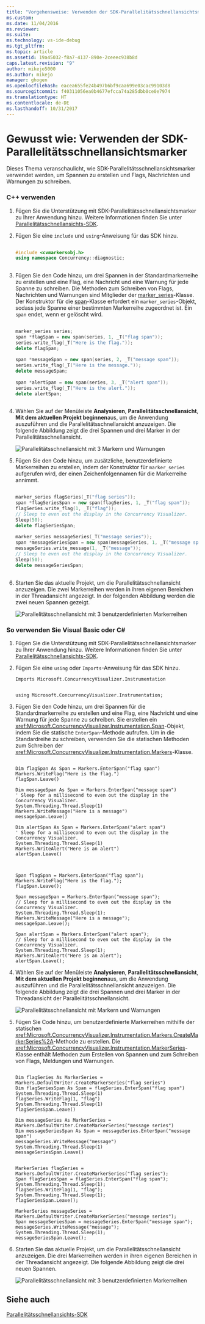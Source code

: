 ```yaml
---
title: "Vorgehensweise: Verwenden der SDK-Parallelitätsschnellansichtsmarker | Microsoft-Dokumentation"
ms.custom: 
ms.date: 11/04/2016
ms.reviewer: 
ms.suite: 
ms.technology: vs-ide-debug
ms.tgt_pltfrm: 
ms.topic: article
ms.assetid: 19a45032-f8a7-4137-890e-2ceeec938b8d
caps.latest.revision: "9"
author: mikejo5000
ms.author: mikejo
manager: ghogen
ms.openlocfilehash: eacea655fe24b497b6bf9caa699e03cac99103d8
ms.sourcegitcommit: f40311056ea0b4677efcca74a285dbb0ce0e7974
ms.translationtype: HT
ms.contentlocale: de-DE
ms.lasthandoff: 10/31/2017
---
```

# <a name="how-to-use-the-concurrency-visualizer-markers-sdk"></a>Gewusst wie: Verwenden der SDK-Parallelitätsschnellansichtsmarker
Dieses Thema veranschaulicht, wie SDK-Parallelitätsschnellansichtsmarker verwendet werden, um Spannen zu erstellen und Flags, Nachrichten und Warnungen zu schreiben.  
  
### <a name="to-use-c"></a>C++ verwenden  
  
1.  Fügen Sie die Unterstützung mit SDK-Parallelitätsschnellansichtsmarker zu Ihrer Anwendung hinzu. Weitere Informationen finden Sie unter [Parallelitätsschnellansichts-SDK](../profiling/concurrency-visualizer-sdk.md).  
  
2.  Fügen Sie eine `include` und `using`-Anweisung für das SDK hinzu.  
  
    ```C++  
  
    #include <cvmarkersobj.h>  
    using namespace Concurrency::diagnostic;  
  
    ```  
  
3.  Fügen Sie den Code hinzu, um drei Spannen in der Standardmarkerreihe zu erstellen und eine Flag, eine Nachricht und eine Warnung für jede Spanne zu schreiben. Die Methoden zum Schreiben von Flags, Nachrichten und Warnungen sind Mitglieder der [marker_series](../profiling/marker-series-class.md)-Klasse. Der Konstruktor für die [span](../profiling/span-class.md)-Klasse erfordert ein `marker_series`-Objekt, sodass jede Spanne einer bestimmten Markerreihe zugeordnet ist. Ein `span` endet, wenn er gelöscht wird.  
  
    ```C++  
  
    marker_series series;  
    span *flagSpan = new span(series, 1, _T("flag span"));  
    series.write_flag(_T("Here is the flag."));  
    delete flagSpan;  
  
    span *messageSpan = new span(series, 2, _T("message span"));  
    series.write_flag(_T("Here is the message."));  
    delete messageSpan;  
  
    span *alertSpan = new span(series, 3, _T("alert span"));  
    series.write_flag(_T("Here is the alert."));  
    delete alertSpan;  
  
    ```  
  
4.  Wählen Sie auf der Menüleiste **Analysieren**, **Parallelitätsschnellansicht**, **Mit dem aktuellen Projekt beginnen**aus, um die Anwendung auszuführen und die Parallelitätsschnellansicht anzuzeigen. Die folgende Abbildung zeigt die drei Spannen und drei Marker in der Parallelitätsschnellansicht.  
  
     ![Parallelitätsschnellansicht mit 3 Markern und Warnungen](../profiling/media/cvmarkersnative.png "CvMarkersNative")  
  
5.  Fügen Sie den Code hinzu, um zusätzliche, benutzerdefinierte Markerreihen zu erstellen, indem der Konstruktor für `marker_series` aufgerufen wird, der einen Zeichenfolgennamen für die Markerreihe annimmt.  
  
    ```C++  
  
    marker_series flagSeries(_T("flag series"));  
    span *flagSeriesSpan = new span(flagSeries, 1, _T("flag span"));  
    flagSeries.write_flag(1, _T("flag"));  
    // Sleep to even out the display in the Concurrency Visualizer.  
    Sleep(50);  
    delete flagSeriesSpan;  
  
    marker_series messageSeries(_T("message series"));  
    span *messageSeriesSpan = new span(messageSeries, 1, _T("message span"));  
    messageSeries.write_message(1, _T("message"));  
    // Sleep to even out the display in the Concurrency Visualizer.  
    Sleep(50);  
    delete messageSeriesSpan;  
  
    ```  
  
6.  Starten Sie das aktuelle Projekt, um die Parallelitätsschnellansicht anzuzeigen. Die zwei Markerreihen werden in ihren eigenen Bereichen in der Threadansicht angezeigt. In der folgenden Abbildung werden die zwei neuen Spannen gezeigt.  
  
     ![Parallelitätsschnellansicht mit 3 benutzerdefinierten Markerreihen](../profiling/media/cvmarkerseriesnative.png "CvMarkerSeriesNative")  
  
### <a name="to-use-visual-basic-or-c"></a>So verwenden Sie Visual Basic oder C# #
  
1.  Fügen Sie die Unterstützung mit SDK-Parallelitätsschnellansichtsmarker zu Ihrer Anwendung hinzu. Weitere Informationen finden Sie unter [Parallelitätsschnellansichts-SDK](../profiling/concurrency-visualizer-sdk.md).  
  
2.  Fügen Sie eine `using` oder `Imports`-Anweisung für das SDK hinzu.  
  
    ```VB  
    Imports Microsoft.ConcurrencyVisualizer.Instrumentation  
  
    ```  
  
    ```CSharp  
    using Microsoft.ConcurrencyVisualizer.Instrumentation;  
    ```  
  
3.  Fügen Sie den Code hinzu, um drei Spannen für die Standardmarkerreihe zu erstellen und eine Flag, eine Nachricht und eine Warnung für jede Spanne zu schreiben. Sie erstellen ein <xref:Microsoft.ConcurrencyVisualizer.Instrumentation.Span>-Objekt, indem Sie die statische `EnterSpan`-Methode aufrufen. Um in die Standardreihe zu schreiben, verwenden Sie die statischen Methoden zum Schreiben der <xref:Microsoft.ConcurrencyVisualizer.Instrumentation.Markers>-Klasse.  
  
    ```VB  
  
    Dim flagSpan As Span = Markers.EnterSpan("flag span")  
    Markers.WriteFlag("Here is the flag.")  
    flagSpan.Leave()  
  
    Dim messageSpan As Span = Markers.EnterSpan("message span")  
    ' Sleep for a millisecond to even out the display in the Concurrency Visualizer.  
    System.Threading.Thread.Sleep(1)  
    Markers.WriteMessage("Here is a message")  
    messageSpan.Leave()  
  
    Dim alertSpan As Span = Markers.EnterSpan("alert span")  
    ' Sleep for a millisecond to even out the display in the Concurrency Visualizer.  
    System.Threading.Thread.Sleep(1)  
    Markers.WriteAlert("Here is an alert")  
    alertSpan.Leave()  
  
    ```  
  
    ```CSharp  
  
    Span flagSpan = Markers.EnterSpan("flag span");  
    Markers.WriteFlag("Here is the flag.");  
    flagSpan.Leave();  
  
    Span messageSpan = Markers.EnterSpan("message span");  
    // Sleep for a millisecond to even out the display in the Concurrency Visualizer.  
    System.Threading.Thread.Sleep(1);  
    Markers.WriteMessage("Here is a message");  
    messageSpan.Leave();  
  
    Span alertSpan = Markers.EnterSpan("alert span");  
    // Sleep for a millisecond to even out the display in the Concurrency Visualizer.  
    System.Threading.Thread.Sleep(1);  
    Markers.WriteAlert("Here is an alert");  
    alertSpan.Leave();  
    ```  
  
4.  Wählen Sie auf der Menüleiste **Analysieren**, **Parallelitätsschnellansicht**, **Mit dem aktuellen Projekt beginnen**aus, um die Anwendung auszuführen und die Parallelitätsschnellansicht anzuzeigen. Die folgende Abbildung zeigt die drei Spannen und drei Marker in der Threadansicht der Parallelitätsschnellansicht.  
  
     ![Parallelitätsschnellansicht mit Markern und Warnungen](../profiling/media/cvmarkersmanaged.png "CvMarkersManaged")  
  
5.  Fügen Sie Code hinzu, um benutzerdefinierte Markerreihen mithilfe der statischen <xref:Microsoft.ConcurrencyVisualizer.Instrumentation.Markers.CreateMarkerSeries%2A>-Methode zu erstellen. Die <xref:Microsoft.ConcurrencyVisualizer.Instrumentation.MarkerSeries>-Klasse enthält Methoden zum Erstellen von Spannen und zum Schreiben von Flags, Meldungen und Warnungen.  
  
    ```VB  
  
    Dim flagSeries As MarkerSeries = Markers.DefaultWriter.CreateMarkerSeries("flag series")  
    Dim flagSeriesSpan As Span = flagSeries.EnterSpan("flag span")  
    System.Threading.Thread.Sleep(1)  
    flagSeries.WriteFlag(1, "flag")  
    System.Threading.Thread.Sleep(1)  
    flagSeriesSpan.Leave()  
  
    Dim messageSeries As MarkerSeries = Markers.DefaultWriter.CreateMarkerSeries("message series")  
    Dim messageSeriesSpan As Span = messageSeries.EnterSpan("message span")  
    messageSeries.WriteMessage("message")  
    System.Threading.Thread.Sleep(1)  
    messageSeriesSpan.Leave()  
    ```  
  
    ```CSharp  
  
    MarkerSeries flagSeries = Markers.DefaultWriter.CreateMarkerSeries("flag series");  
    Span flagSeriesSpan = flagSeries.EnterSpan("flag span");  
    System.Threading.Thread.Sleep(1);  
    flagSeries.WriteFlag(1, "flag");  
    System.Threading.Thread.Sleep(1);  
    flagSeriesSpan.Leave();  
  
    MarkerSeries messageSeries = Markers.DefaultWriter.CreateMarkerSeries("message series");  
    Span messageSeriesSpan = messageSeries.EnterSpan("message span");  
    messageSeries.WriteMessage("message");  
    System.Threading.Thread.Sleep(1);  
    messageSeriesSpan.Leave();  
    ```  
  
6.  Starten Sie das aktuelle Projekt, um die Parallelitätsschnellansicht anzuzeigen. Die drei Markerreihen werden in ihren eigenen Bereichen in der Threadansicht angezeigt. Die folgende Abbildung zeigt die drei neuen Spannen.  
  
     ![Parallelitätsschnellansicht mit 3 benutzerdefinierten Markerreihen](../profiling/media/cvmarkerseriesmanaged.png "CvMarkerSeriesManaged")  
  
## <a name="see-also"></a>Siehe auch  
 [Parallelitätsschnellansichts-SDK](../profiling/concurrency-visualizer-sdk.md)
